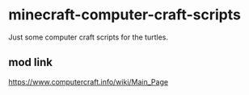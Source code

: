 # minecraft-computer-craft-scripts
 
Just some computer craft scripts for the turtles.

## mod link

https://www.computercraft.info/wiki/Main_Page
